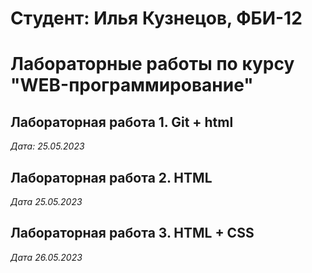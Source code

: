 # Студент: Илья Кузнецов, ФБИ-12

# Лабораторные работы по курсу "WEB-программирование"

## Лабораторная работа 1. Git + html

*Дата: 25.05.2023*

## Лабораторная работа 2. HTML

*Дата 25.05.2023*

## Лабораторная работа 3. HTML + CSS

*Дата 26.05.2023*
